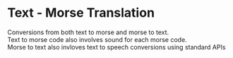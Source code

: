 # Text - Morse Translation
Conversions from both text to morse and morse to text.      
Text to morse code also involves sound for each morse code.          
Morse to text also invloves text to speech conversions using standard APIs
